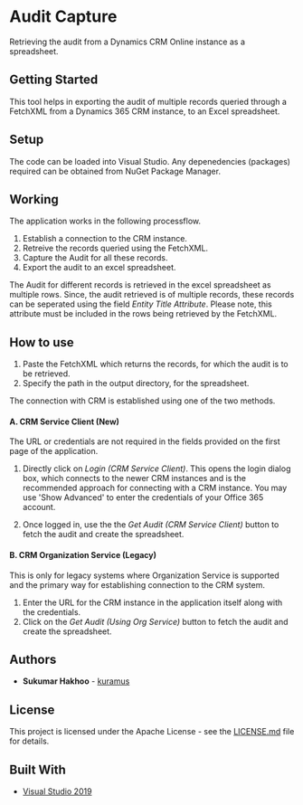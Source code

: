 # Audit Capture
Retrieving the audit from a Dynamics CRM Online instance as a spreadsheet.

## Getting Started
This tool helps in exporting the audit of multiple records queried through a FetchXML from a Dynamics 365 CRM instance, to an Excel spreadsheet.

## Setup
The code can be loaded into Visual Studio. Any depenedencies (packages) required can be obtained from NuGet Package Manager.

## Working
The application works in the following processflow.
1. Establish a connection to the CRM instance.
2. Retreive the records queried using the FetchXML.
3. Capture the Audit for all these records.
4. Export the audit to an excel spreadsheet.

The Audit for different records is retrieved in the excel spreadsheet as multiple rows. Since, the audit retrieved is of multiple records, these records can be seperated using the field *Entity Title Attribute*. Please note, this attribute must be included in the rows being retrieved by the FetchXML.

## How to use
1. Paste the FetchXML which returns the records, for which the audit is to be retrieved.
2. Specify the path in the output directory, for the spreadsheet.

The connection with CRM is established using one of the two methods.
#### A. CRM Service Client (New)
The URL or credentials are not required in the fields provided on the first page of the application.

1. Directly click on *Login (CRM Service Client)*.
This opens the login dialog box, which connects to the newer CRM instances and is the recommended approach for connecting with a CRM instance.
You may use 'Show Advanced' to enter the credentials of your Office 365 account.

2. Once logged in, use the the *Get Audit (CRM Service Client)* button to fetch the audit and create the spreadsheet.

#### B. CRM Organization Service (Legacy)
This is only for legacy systems where Organization Service is supported and the primary way for establishing connection to the CRM system.

1. Enter the URL for the CRM instance in the application itself along with the credentials.
2. Click on the *Get Audit (Using Org Service)* button to fetch the audit and create the spreadsheet.

## Authors
* **Sukumar Hakhoo** - [kuramus](https://github.com/kuramus)

## License
This project is licensed under the Apache License - see the [LICENSE.md](LICENSE.md) file for details.

## Built With
* [Visual Studio 2019](https://visualstudio.microsoft.com/vs/)
